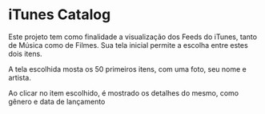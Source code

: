 <h1>iTunes Catalog</h1>

<p>Este projeto tem como finalidade a visualização dos Feeds do iTunes, tanto de Música como de Filmes. Sua tela inicial permite a escolha entre estes dois itens.</p>
<p>A tela escolhida mosta os 50 primeiros itens, com uma foto, seu nome e artista.</p>
<p>Ao clicar no item escolhido, é mostrado os detalhes do mesmo, como gênero e data de lançamento</p>